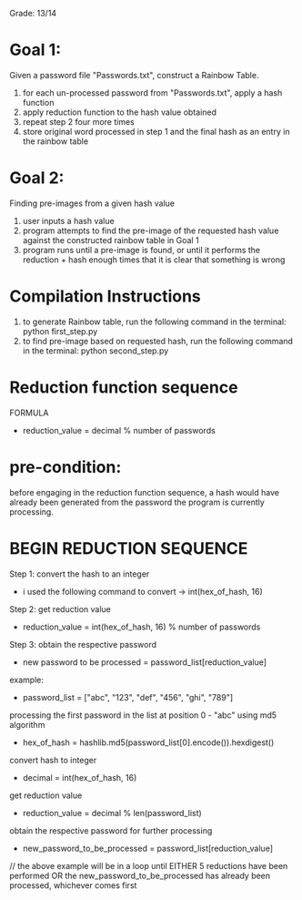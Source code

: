 Grade: 13/14

# Goal 1:
Given a password file "Passwords.txt", construct a Rainbow Table.
1. for each un-processed password from "Passwords.txt", apply a hash function
2. apply reduction function to the hash value obtained
3. repeat step 2 four more times
4. store original word processed in step 1 and the final hash as an entry in the rainbow table

# Goal 2:
Finding pre-images from a given hash value
1. user inputs a hash value
2. program attempts to find the pre-image of the requested hash value against the constructed rainbow table in Goal 1
3. program runs until a pre-image is found, or until it performs the reduction + hash enough times that it is clear that something is wrong

# Compilation Instructions
1. to generate Rainbow table, run the following command in the terminal: python first_step.py
2. to find pre-image based on requested hash, run the following command in the terminal: python second_step.py

# Reduction function sequence
FORMULA
- reduction_value = decimal % number of passwords

# pre-condition:
before engaging in the reduction function sequence, a hash would have already been generated from the password the program is currently processing.

# BEGIN REDUCTION SEQUENCE
Step 1: convert the hash to an integer
- i used the following command to convert -> int(hex_of_hash, 16)

Step 2: get reduction value
- reduction_value = int(hex_of_hash, 16) % number of passwords

Step 3: obtain the respective password
- new password to be processed = password_list[reduction_value]

example:
- password_list = ["abc", "123", "def", "456", "ghi", "789"]

processing the first password in the list at position 0 - "abc" using md5 algorithm
- hex_of_hash = hashlib.md5(password_list[0].encode()).hexdigest()

convert hash to integer
- decimal = int(hex_of_hash, 16)

get reduction value
- reduction_value = decimal % len(password_list)

obtain the respective password for further processing
- new_password_to_be_processed = password_list[reduction_value]

// the above example will be in a loop until EITHER 5 reductions have been performed OR the new_password_to_be_processed has already been processed, whichever comes first
